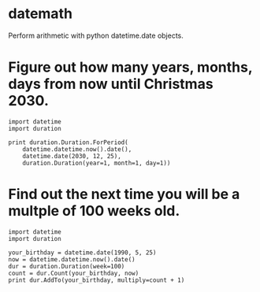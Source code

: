 datemath
========

Perform arithmetic with python datetime.date objects.

# Figure out how many years, months, days from now until Christmas 2030.

    import datetime
    import duration

    print duration.Duration.ForPeriod(
        datetime.datetime.now().date(),
        datetime.date(2030, 12, 25),
        duration.Duration(year=1, month=1, day=1))

# Find out the next time you will be a multple of 100 weeks old.

    import datetime
    import duration

    your_birthday = datetime.date(1990, 5, 25)
    now = datetime.datetime.now().date()
    dur = duration.Duration(week=100)
    count = dur.Count(your_birthday, now)
    print dur.AddTo(your_birthday, multiply=count + 1)


